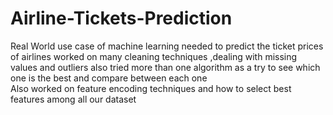 # Airline-Tickets-Prediction
Real World use case of machine learning needed to predict the ticket prices of airlines worked on many cleaning techniques ,dealing with missing values and outliers also tried more than one algorithm as a try to see which one is the best and compare between each one  
Also worked on feature encoding techniques and how to select best features among all our dataset 
